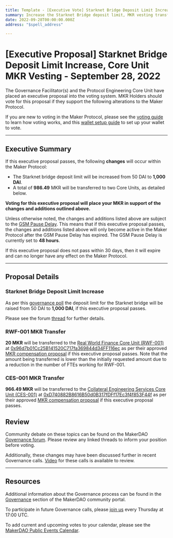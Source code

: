 ```yaml
---
title: Template - [Executive Vote] Starknet Bridge Deposit Limit Increase, Core Unit MKR Vesting - September 28, 2022
summary: Increase the Starknet Bridge deposit limit, MKR vesting transfers for CES-001 and RWF-001.
date: 2022-09-28T00:00:00.000Z
address: "$spell_address"

---
```

# [Executive Proposal] Starknet Bridge Deposit Limit Increase, Core Unit MKR Vesting - September 28, 2022

The Governance Facilitator(s) and the Protocol Engineering Core Unit have placed an executive proposal into the voting system. MKR Holders should vote for this proposal if they support the following alterations to the Maker Protocol.

If you are new to voting in the Maker Protocol, please see the [voting guide](https://community-development.makerdao.com/en/learn/governance/how-voting-works/) to learn how voting works, and this [wallet setup guide](https://community-development.makerdao.com/en/learn/governance/voting-setup/) to set up your wallet to vote.

---

## Executive Summary

If this executive proposal passes, the following **changes** will occur within the Maker Protocol:
- The Starknet bridge deposit limit will be increased from 50 DAI to **1,000 DAI**.
- A total of **986.49** MKR will be transferred to two Core Units, as detailed below.

**Voting for this executive proposal will place your MKR in support of the changes and additions outlined above.**

Unless otherwise noted, the changes and additions listed above are subject to the [GSM Pause Delay](https://manual.makerdao.com/parameter-index/core/param-gsm-pause-delay). This means that if this executive proposal passes, the changes and additions listed above will only become active in the Maker Protocol after the GSM Pause Delay has expired. The GSM Pause Delay is currently set to **48 hours**.

If this executive proposal does not pass within 30 days, then it will expire and can no longer have any effect on the Maker Protocol.

---

## Proposal Details

### Starknet Bridge Deposit Limit Increase

As per this [governance poll](https://vote.makerdao.com/polling/QmbWkTvW#poll-detail) the deposit limit for the Starknet bridge will be raised from 50 DAI to **1,000 DAI**, if this executive proposal passes.

Please see the forum [thread](https://forum.makerdao.com/t/request-for-poll-starknet-bridge-deposit-limit-and-starknet-teleport-fees/17187) for further details.

### RWF-001 MKR Transfer

**20 MKR** will be transferred to the [Real World Finance Core Unit (RWF-001)](https://mips.makerdao.com/mips/details/MIP39c2SP1) at [0x96d7b01Cc25B141520C717fa369844d34FF116ec](https://etherscan.io/address/0x96d7b01Cc25B141520C717fa369844d34FF116ec) as per their approved [MKR compensation proposal](https://mips.makerdao.com/mips/details/MIP40c3SP38) if this executive proposal passes. Note that the amount being transferred is lower than the initially requested amount due to a reduction in the number of FTEs working for RWF-001.

### CES-001 MKR Transfer

**966.49 MKR** will be transferred to the [Collateral Engineering Services Core Unit (CES-001)](https://mips.makerdao.com/mips/details/MIP39c2SP20) at [0xD740882B8616B50d0B317fDFf17Ec3f4f853F44f](https://etherscan.io/address/0xD740882B8616B50d0B317fDFf17Ec3f4f853F44f) as per their approved [MKR compensation proposal](https://mips.makerdao.com/mips/details/MIP40c3SP30) if this executive proposal passes.

## Review

Community debate on these topics can be found on the MakerDAO [Governance forum](https://forum.makerdao.com/). Please review any linked threads to inform your position before voting.

Additionally, these changes may have been discussed further in recent Governance calls. [Video](https://www.youtube.com/playlist?list=PLLzkWCj8ywWNq5-90-Id6VPSsrk4OWVan) for these calls is available to review.

---

## Resources

Additional information about the Governance process can be found in the [Governance](https://community-development.makerdao.com/en/learn/governance) section of the MakerDAO community portal.

To participate in future Governance calls, please [join us](https://github.com/makerdao/community/tree/master/governance/governance-and-risk-meetings) every Thursday at 17:00 UTC.

To add current and upcoming votes to your calendar, please see the [MakerDAO Public Events Calendar](https://calendar.google.com/calendar/embed?src=makerdao.com_3efhm2ghipksegl009ktniomdk%40group.calendar.google.com&ctz=UTC&mode=week&showCalendars=0&showPrint=0).